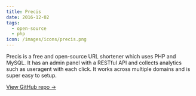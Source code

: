 ```yaml
---
title: Precis
date: 2016-12-02
tags:
  - open-source
  - php
icon: /images/icons/precis.png
---
```


Precis is a free and open-source URL shortener which uses PHP and MySQL. It has an admin panel with a RESTful API and collects analytics such as useragent with each click. It works across multiple domains and is super easy to setup.

<!--more-->

[View GitHub repo &rarr;](https://github.com/AnandChowdhary/precis)

<div class="two-images">
  <img alt="" src="/images/open-source/precis1.png">
  <img alt="" src="/images/open-source/precis2.png">
</div>
<div class="two-images">
  <img alt="" src="/images/open-source/precis3.png">
</div>